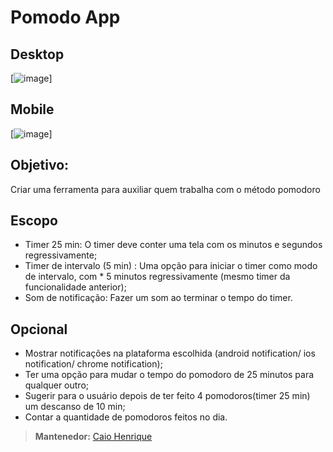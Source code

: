 # Pomodo App

## Desktop
[![image](http://caiohsj.rf.gd/pomodoro-app/desktop.JPG)]

## Mobile
[![image](http://caiohsj.rf.gd/pomodoro-app/mobile.JPG)]

## Objetivo:
Criar uma ferramenta para auxiliar quem trabalha com o método pomodoro

## Escopo
* Timer 25 min: O timer deve conter uma tela com os minutos e segundos regressivamente;
* Timer de intervalo (5 min) : Uma opção para iniciar o timer como modo de intervalo, com * 5 minutos regressivamente (mesmo timer da funcionalidade anterior);
* Som de notificação:  Fazer um som ao terminar o tempo do timer.

## Opcional
* Mostrar notificações na plataforma escolhida (android notification/ ios notification/ chrome notification);
* Ter uma opção para mudar o tempo do pomodoro de 25 minutos para qualquer outro;
* Sugerir para o usuário depois de ter feito 4 pomodoros(timer 25 min) um descanso de  10 min;
* Contar a quantidade de pomodoros feitos no dia.

> **Mantenedor:** [Caio Henrique](https://github.com/caiohsj)